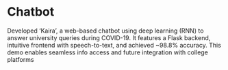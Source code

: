 # Chatbot
 Developed ‘Kaira’, a web-based chatbot using deep learning (RNN) to answer university queries during COVID-19. It features a Flask backend, intuitive frontend with speech-to-text, and achieved \~98.8% accuracy. This demo enables seamless info access and future integration with college platforms
